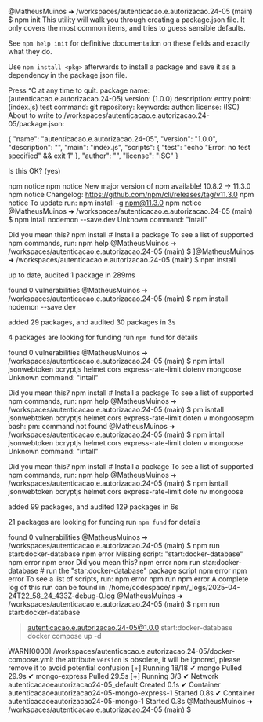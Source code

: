 @MatheusMuinos ➜ /workspaces/autenticacao.e.autorizacao.24-05 (main) $ npm init
This utility will walk you through creating a package.json file.
It only covers the most common items, and tries to guess sensible defaults.

See `npm help init` for definitive documentation on these fields
and exactly what they do.

Use `npm install <pkg>` afterwards to install a package and
save it as a dependency in the package.json file.

Press ^C at any time to quit.
package name: (autenticacao.e.autorizacao.24-05) 
version: (1.0.0) 
description: 
entry point: (index.js) 
test command: 
git repository: 
keywords: 
author: 
license: (ISC) 
About to write to /workspaces/autenticacao.e.autorizacao.24-05/package.json:

{
  "name": "autenticacao.e.autorizacao.24-05",
  "version": "1.0.0",
  "description": "",
  "main": "index.js",
  "scripts": {
    "test": "echo \"Error: no test specified\" && exit 1"
  },
  "author": "",
  "license": "ISC"
}


Is this OK? (yes) 

npm notice
npm notice New major version of npm available! 10.8.2 -> 11.3.0
npm notice Changelog: https://github.com/npm/cli/releases/tag/v11.3.0
npm notice To update run: npm install -g npm@11.3.0
npm notice
@MatheusMuinos ➜ /workspaces/autenticacao.e.autorizacao.24-05 (main) $ npm intall nodemon --save.dev
Unknown command: "intall"


Did you mean this?
  npm install # Install a package
To see a list of supported npm commands, run:
  npm help
@MatheusMuinos ➜ /workspaces/autenticacao.e.autorizacao.24-05 (main) $ 
]@MatheusMuinos ➜ /workspaces/autenticacao.e.autorizacao.24-05 (main) $ npm install

up to date, audited 1 package in 289ms

found 0 vulnerabilities
@MatheusMuinos ➜ /workspaces/autenticacao.e.autorizacao.24-05 (main) $ npm install nodemon --save.dev

added 29 packages, and audited 30 packages in 3s

4 packages are looking for funding
  run `npm fund` for details

found 0 vulnerabilities
@MatheusMuinos ➜ /workspaces/autenticacao.e.autorizacao.24-05 (main) $ npm intall jsonwebtoken bcryptjs helmet cors express-rate-limit dotenv mongoose
Unknown command: "intall"


Did you mean this?
  npm install # Install a package
To see a list of supported npm commands, run:
  npm help
@MatheusMuinos ➜ /workspaces/autenticacao.e.autorizacao.24-05 (main) $ pm isntall jsonwebtoken bcryptjs helmet cors express-rate-limit doten
v mongoosepm
bash: pm: command not found
@MatheusMuinos ➜ /workspaces/autenticacao.e.autorizacao.24-05 (main) $ npm intall jsonwebtoken bcryptjs helmet cors express-rate-limit doten
v mongoose
Unknown command: "intall"


Did you mean this?
  npm install # Install a package
To see a list of supported npm commands, run:
  npm help
@MatheusMuinos ➜ /workspaces/autenticacao.e.autorizacao.24-05 (main) $ npm isntall jsonwebtoken bcryptjs helmet cors express-rate-limit dote
nv mongoose

added 99 packages, and audited 129 packages in 6s

21 packages are looking for funding
  run `npm fund` for details

found 0 vulnerabilities
@MatheusMuinos ➜ /workspaces/autenticacao.e.autorizacao.24-05 (main) $ npm run start:docker-database
npm error Missing script: "start:docker-database"
npm error
npm error Did you mean this?
npm error   npm run star:docker-database # run the "star:docker-database" package script
npm error
npm error To see a list of scripts, run:
npm error   npm run
npm error A complete log of this run can be found in: /home/codespace/.npm/_logs/2025-04-24T22_58_24_433Z-debug-0.log
@MatheusMuinos ➜ /workspaces/autenticacao.e.autorizacao.24-05 (main) $ npm run start:docker-database

> autenticacao.e.autorizacao.24-05@1.0.0 start:docker-database
> docker compose up -d

WARN[0000] /workspaces/autenticacao.e.autorizacao.24-05/docker-compose.yml: the attribute `version` is obsolete, it will be ignored, please remove it to avoid potential confusion 
[+] Running 18/18
 ✔ mongo Pulled                                                                                                                       29.9s 
 ✔ mongo-express Pulled                                                                                                               29.5s 
[+] Running 3/3
 ✔ Network autenticacaoeautorizacao24-05_default            Created                                                                    0.1s 
 ✔ Container autenticacaoeautorizacao24-05-mongo-express-1  Started                                                                    0.8s 
 ✔ Container autenticacaoeautorizacao24-05-mongo-1          Started                                                                    0.8s 
@MatheusMuinos ➜ /workspaces/autenticacao.e.autorizacao.24-05 (main) $